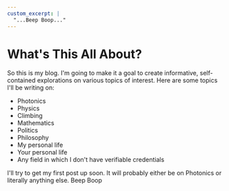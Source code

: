 ```yaml
---
custom_excerpt: |
  "...Beep Boop..."
---
```


# What's This All About?

So this is my blog. I'm going to make it a goal to create informative, self-contained explorations on various topics of interest.
Here are some topics I'll be writing on:

* Photonics
* Physics
* Climbing
* Mathematics
* Politics
* Philosophy
* My personal life
* Your personal life
* Any field in which I don't have verifiable credentials

I'll try to get my first post up soon. It will probably either be on Photonics or literally anything else.
Beep Boop
